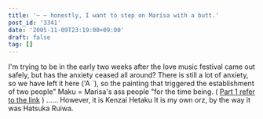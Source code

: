 ```yaml
---
title: '─ ─ honestly, I want to step on Marisa with a butt.'
post_id: '3341'
date: '2005-11-09T23:19:00+09:00'
draft: false
tag: []
---
```


I'm trying to be in the early two weeks after the love music festival came out safely, but has the anxiety ceased all around? There is still a lot of anxiety, so we have left it here ('A `), so the painting that triggered the establishment of two people" Maku = Marisa's ass people "for the time being. ( [Part 1 refer to the link](/3326) ) ...... However, it is Kenzai Hetaku It is my own orz, by the way it was Hatsuka Ruiwa.